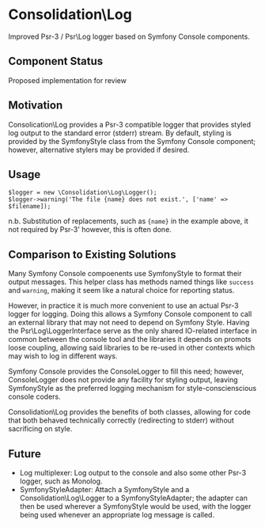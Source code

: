 # Consolidation\Log

Improved Psr-3 / Psr\Log logger based on Symfony Console components.

## Component Status

Proposed implementation for review

## Motivation

Consolication\Log provides a Psr-3 compatible logger that provides styled log output to the standard error (stderr) stream. By default, styling is provided by the SymfonyStyle class from the Symfony Console component; however, alternative stylers may be provided if desired.

## Usage
```
$logger = new \Consolidation\Log\Logger();
$logger->warning('The file {name} does not exist.', ['name' => $filename]);
```
n.b. Substitution of replacements, such as `{name}` in the example above, it not required by Psr-3' however, this is often done.

## Comparison to Existing Solutions

Many Symfony Console compoenents use SymfonyStyle to format their output messages. This helper class has methods named things like `success` and `warning`, making it seem like a natural choice for reporting status.

However, in practice it is much more convenient to use an actual Psr-3 logger for logging. Doing this allows a Symfony Console component to call an external library that may not need to depend on Symfony Style.  Having the Psr\Log\LoggerInterface serve as the only shared IO-related interface in common between the console tool and the libraries it depends on promots loose coupling, allowing said libraries to be re-used in other contexts which may wish to log in different ways.

Symfony Console provides the ConsoleLogger to fill this need; however, ConsoleLogger does not provide any facility for styling output, leaving SymfonyStyle as the preferred logging mechanism for style-conscienscious console coders.

Consolidation\Log provides the benefits of both classes, allowing for code that both behaved technically correctly (redirecting to stderr) without sacrificing on style.

## Future

- Log multiplexer: Log output to the console and also some other Psr-3 logger, such as Monolog.
- SymfonyStyleAdapter: Attach a SymfonyStyle and a Consolidation\Log\Logger to a SymfonyStyleAdapter; the adapter can then be used wherever a SymfonyStyle would be used, with the logger being used whenever an appropriate log message is called.

